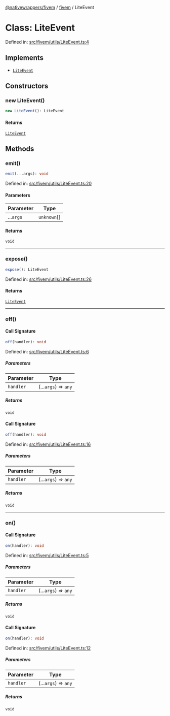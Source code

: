 [@nativewrappers/fivem](../../README.md) / [fivem](../README.md) / LiteEvent

# Class: LiteEvent

Defined in: [src/fivem/utils/LiteEvent.ts:4](https://github.com/nativewrappers/nativewrappers/blob/ef9379993d0b7126700360ea0bc0e228bd354e81/src/fivem/utils/LiteEvent.ts#L4)

## Implements

- [`LiteEvent`](LiteEvent.md)

## Constructors

### new LiteEvent()

```ts
new LiteEvent(): LiteEvent
```

#### Returns

[`LiteEvent`](LiteEvent.md)

## Methods

### emit()

```ts
emit(...args): void
```

Defined in: [src/fivem/utils/LiteEvent.ts:20](https://github.com/nativewrappers/nativewrappers/blob/ef9379993d0b7126700360ea0bc0e228bd354e81/src/fivem/utils/LiteEvent.ts#L20)

#### Parameters

| Parameter | Type |
| ------ | ------ |
| ...`args` | `unknown`[] |

#### Returns

`void`

***

### expose()

```ts
expose(): LiteEvent
```

Defined in: [src/fivem/utils/LiteEvent.ts:26](https://github.com/nativewrappers/nativewrappers/blob/ef9379993d0b7126700360ea0bc0e228bd354e81/src/fivem/utils/LiteEvent.ts#L26)

#### Returns

[`LiteEvent`](LiteEvent.md)

***

### off()

#### Call Signature

```ts
off(handler): void
```

Defined in: [src/fivem/utils/LiteEvent.ts:6](https://github.com/nativewrappers/nativewrappers/blob/ef9379993d0b7126700360ea0bc0e228bd354e81/src/fivem/utils/LiteEvent.ts#L6)

##### Parameters

| Parameter | Type |
| ------ | ------ |
| `handler` | (...`args`) => `any` |

##### Returns

`void`

#### Call Signature

```ts
off(handler): void
```

Defined in: [src/fivem/utils/LiteEvent.ts:16](https://github.com/nativewrappers/nativewrappers/blob/ef9379993d0b7126700360ea0bc0e228bd354e81/src/fivem/utils/LiteEvent.ts#L16)

##### Parameters

| Parameter | Type |
| ------ | ------ |
| `handler` | (...`args`) => `any` |

##### Returns

`void`

***

### on()

#### Call Signature

```ts
on(handler): void
```

Defined in: [src/fivem/utils/LiteEvent.ts:5](https://github.com/nativewrappers/nativewrappers/blob/ef9379993d0b7126700360ea0bc0e228bd354e81/src/fivem/utils/LiteEvent.ts#L5)

##### Parameters

| Parameter | Type |
| ------ | ------ |
| `handler` | (...`args`) => `any` |

##### Returns

`void`

#### Call Signature

```ts
on(handler): void
```

Defined in: [src/fivem/utils/LiteEvent.ts:12](https://github.com/nativewrappers/nativewrappers/blob/ef9379993d0b7126700360ea0bc0e228bd354e81/src/fivem/utils/LiteEvent.ts#L12)

##### Parameters

| Parameter | Type |
| ------ | ------ |
| `handler` | (...`args`) => `any` |

##### Returns

`void`
